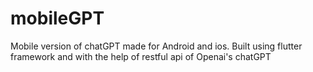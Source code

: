 # mobileGPT

Mobile version of chatGPT made for Android and ios. Built using flutter framework and with the help of restful api of Openai's chatGPT
